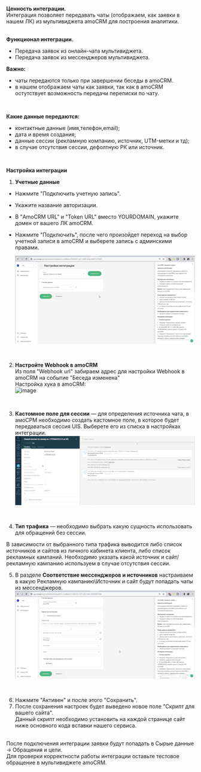 **Ценность интеграции.**  
Интеграция позволяет передавать чаты (отображаем, как заявки в нашем ЛК) из мультивиджета amoCRM для построения аналитики.  
<br />

**Функционал интеграции.**  
- Передача заявок из онлайн-чата  мультивиджета.  
- Передача заявок из мессенджеров мультивиджета. <br />

**Важно:** 
- чаты передаются только при завершении беседы в amoCRM. <br />
- в нашем отображаем чаты как заявки, так как в amoCRM остутствует возможность передачи переписки по чату.
 
<br />

**Какие данные передаются:**   
- контактные данные (имя,телефон,email);  
- дата и время создания;  
- данные сессии (рекламную компанию, источник, UTM-метки и тд);  
- в случае отсутствия сессии, дефолтную РК или источник.  
 <br /> 


**Настройка интеграции**  <br /> 
1. **Учетные данные**   <br /> 
- Нажмите "Подключить учетную запись".
- Укажите название авторизации.
- В "AmoCRM URL" и "Token URL" вместо YOURDOMAIN, укажите домен от вашего ЛК amoCRM.
- Нажмите "Подключить", после чего произойдет переход на выбор учетной записи в amoCRM и выберете запись с админскими правами.

  ![image](amo_auth3.gif)
<br /> 

2. **Настройте Webhook в amoCRM**<br />
Из поля "Webhook url" забираем адрес для настройки Webhook в amoCRM на событие "Беседа изменена"  <br />
Настройка хука в amoCRM:  
![image](amo_hook.gif)
<br />

3. **Кастомное поле для сессии** — для определения источника чата, в амоСРМ необходимо создать кастомное поле, в которое будет передаваться сессия UIS. Выберете его из списка в настройках интеграции. 
![image](amo_custom.gif)
<br />

4. **Тип трафика** — необходимо выбрать какую сущность использовать для обращений без сессии.<br />
   
В зависимости от выбранного типа трафика выводится либо список источников и сайтов  из личного кабинета клиента, либо список рекламных кампаний. Необходимо указать какой источник и сайт/рекламную кампанию используем в случае отсутствия сессии. <br /> 

5. В разделе **Соответствие мессенджеров и источников** настраиваем в какую Рекламную кампанию\Источник и сайт будут попадать чаты из мессенджеров.  <br />
![image](rk_source2.gif)
<br />

6. Нажмите "Активен" и после этого "Сохранить". <br />
7. После сохранения настроек будет выведено новое поле  "Скрипт для вашего сайта".<br />
Данный скрипт необходимо установить на каждой странице сайт ниже основного кода вставки нашего сервиса. <br />  <br />

После подключения интеграции заявки будут попадать в  Сырые данные -> Обращения и цели.  <br /> 
Для проверки корректности работы интеграции оставьте тестовое обращение в мультивиджете amoCRM. <br />



